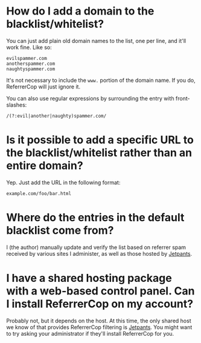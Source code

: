# How do I add a domain to the blacklist/whitelist? #

You can just add plain old domain names to the list, one per line, and it'll work fine. Like so:

```
evilspammer.com
anotherspammer.com
naughtyspammer.com
```

It's not necessary to include the `www.` portion of the domain name. If you do, ReferrerCop will just ignore it.

You can also use regular expressions by surrounding the entry with front-slashes:

```
/(?:evil|another|naughty)spammer.com/
```

# Is it possible to add a specific URL to the blacklist/whitelist rather than an entire domain? #

Yep. Just add the URL in the following format:

```
example.com/foo/bar.html
```

# Where do the entries in the default blacklist come from? #

I (the author) manually update and verify the list based on referrer spam received by various sites I administer, as well as those hosted by [Jetpants](http://jetpants.com/).

# I have a shared hosting package with a web-based control panel. Can I install ReferrerCop on my account? #

Probably not, but it depends on the host. At this time, the only shared host we know of that provides ReferrerCop filtering is [Jetpants](http://jetpants.com/). You might want to try asking your administrator if they'll install ReferrerCop for you.
